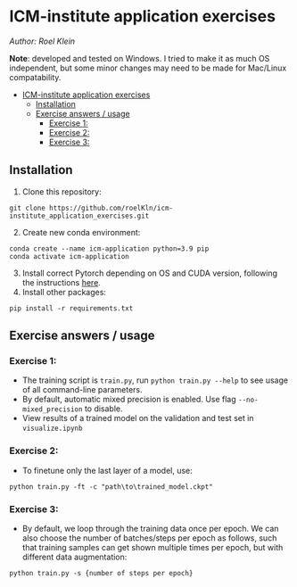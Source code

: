 # ICM-institute application exercises

*Author: Roel Klein*

**Note**: developed and tested on Windows. I tried to make it as much OS independent, but some minor changes may need to be made for Mac/Linux compatability. 

- [ICM-institute application exercises](#icm-institute-application-exercises)
  - [Installation](#installation)
  - [Exercise answers / usage](#exercise-answers--usage)
    - [Exercise 1:](#exercise-1)
    - [Exercise 2:](#exercise-2)
    - [Exercise 3:](#exercise-3)


## Installation
1. Clone this repository:
```
git clone https://github.com/roelKln/icm-institute_application_exercises.git
```
2. Create new conda environment:
```shell
conda create --name icm-application python=3.9 pip
conda activate icm-application
```
3. Install correct Pytorch depending on OS and CUDA version, following the instructions [here](https://pytorch.org/get-started/locally/).
4. Install other packages:
```shell
pip install -r requirements.txt
```


## Exercise answers / usage
### Exercise 1:
* The training script is ```train.py```, run ```python train.py --help``` to see usage of all command-line parameters.
*  By default, automatic mixed precision is enabled. Use flag `--no-mixed_precision` to disable.
*  View results of a trained model on the validation and test set in ``` visualize.ipynb ```

### Exercise 2:
* To finetune only the last layer of a model, use:
```
python train.py -ft -c "path\to\trained_model.ckpt" 
```

### Exercise 3:
* By default, we loop through the training data once per epoch. We can also choose the number of batches/steps per epoch as follows, such that training samples can get shown multiple times per epoch, but with different data augmentation:
```
python train.py -s {number of steps per epoch}
```
